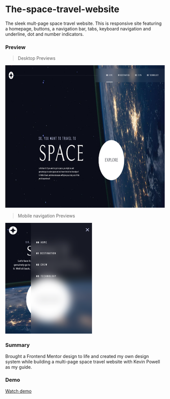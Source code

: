 # The-space-travel-website
The sleek mult-page space travel website. This is responsive site featuring a homepage, buttons, a navigation bar, tabs, keyboard navigation and underline, dot and number indicators.

### Preview

> Desktop Previews

<img src="preview/homepage-desktop.PNG" height="450">

> Mobile navigation Previews

<img src="preview/homepage-mobile-nav.PNG" height="350">

### Summary
Brought a Frontend Mentor design to life and created my own design system while building a multi-page space travel website with Kevin Powell as my guide.

### Demo
[Watch demo](https://evgenywas.github.io/The-space-travel-website/)

